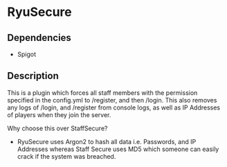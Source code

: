 # RyuSecure
## Dependencies
- Spigot

## Description
This is a plugin which forces all staff members with the permission specified in the config.yml to /register, and then /login. This also removes any logs of /login,
and /register from console logs, as well as IP Addresses of players when they join the server.

Why choose this over StaffSecure?
- RyuSecure uses Argon2 to hash all data i.e. Passwords, and IP Addresses whereas Staff Secure uses MD5 which someone can easily crack if the system was breached.

